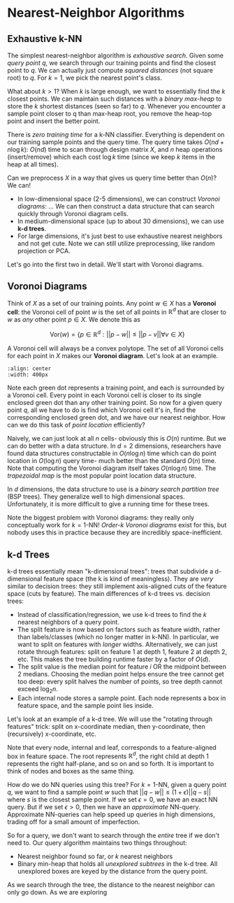 Nearest-Neighbor Algorithms 
======================================

## Exhaustive k-NN

The simplest nearest-neighbor algorithm is _exhaustive search_. Given some _query point_ $q$, we search through our training points and find the closest point to $q$. We can actually just compute _squared distances_ (not square root) to $q$. For $k=1$, we pick the nearest point's class.

What about $k > 1$? When $k$ is large enough, we want to essentially find the $k$ closest points. We can maintain such distances with a _binary max-heap_ to store the $k$ shortest distances (seen so far) to $q$. Whenever you encounter a sample point closer to q than max-heap root, you remove the heap-top point and insert the better point. 

There is _zero training time_ for a k-NN classifier. Everything is dependent on our training sample points and the query time. The query time takes $O(nd + n \log k)$: $O(nd)$ time to scan through design matrix $X$, and $n$ heap operations (insert/remove) which each cost $\log k$ time (since we keep $k$ items in the heap at all times).

Can we preprocess $X$ in a way that gives us query time better than $O(n)$? We can!
- In low-dimensional space (2-5 dimensions), we can construct _Voronoi diagrams_: ... We can then construct a data structure that can search quickly through Voronoi diagram cells.
- In medium-dimensional space (up to about 30 dimensions), we can use __k-d trees__.
- For large dimensions, it's just best to use exhaustive nearest neighbors and not get cute. Note we can still utilize preprocessing, like random projection or PCA.

Let's go into the first two in detail. We'll start with Voronoi diagrams. 

## Voronoi Diagrams

Think of $X$ as a set of our training points. Any point $w \in X$ has a __Voronoi cell__: the Voronoi cell of point $w$ is the set of all points in $\mathbb{R}^d$ that are closer to $w$ as _any_ other point $p \in X$. We denote this as 

$$
\text{Vor}(w) = \{p \in \mathbb{R}^d: ||p-w|| \le ||p-v|| \forall v \in X \}
$$

A Voronoi cell will always be a convex polytope. The set of all Voronoi cells for each point in $X$ makes our __Voronoi diagram__. Let's look at an example. 

```{image} pictures/voronoi.png
:align: center
:width: 400px
```

Note each green dot represents a training point, and each is surrounded by a Voronoi cell. Every point in each Voronoi cell is closer to its single enclosed green dot than any other training point. So now for a given query point $q$, all we have to do is find which Voronoi cell it's in, find the corresponding enclosed green dot, and we have our nearest neighbor. How can we do this task of _point location_ efficiently? 

Naively, we can just look at all $n$ cells- obviously this is $O(n)$ runtime. But we can do better with a data structure. In $d=2$ dimensions, researchers have found data structures constructable in $O(n \log n)$ time which can do point location in $O(\log n)$ query time- much better than the standard $O(n)$ time. Note that computing the Voronoi diagram itself takes $O(n \log n)$ time. The _trapezoidal map_ is the most popular point location data structure.

In $d$ dimensions, the data structure to use is a _binary search partition tree_ (BSP trees). They generalize well to high dimensional spaces. Unfortunately, it is more difficult to give a running time for these trees.

Note the biggest problem with Voronoi diagrams: they really only conceptually work for $k=1$-NN! _Order-k Voronoi diagrams_ exist for this, but nobody uses this in practice because they are incredibly space-inefficient. 

## k-d Trees

k-d trees essentially mean "k-dimensional trees": trees that subdivide a d-dimensional feature space (the k is kind of meaningless). They are _very_ similar to decision trees: they still implement axis-aligned cuts of the feature space (cuts by feature). The main differences of k-d trees vs. decision trees:
- Instead of classification/regression, we use k-d trees to find the $k$ nearest neighbors of a query point.
- The split feature is now based on factors such as feature width, rather than labels/classes (which no longer matter in k-NN). In particular, we want to split on features with _longer_ widths. Alternatively, we can just rotate through features: split on feature 1 at depth 1, feature 2 at depth 2, etc. This makes the tree building runtime faster by a factor of $O(d)$. 
- The split value is the median point for feature $i$ OR the midpoint between 2 medians. Choosing the median point helps ensure the tree cannot get too deep: every split halves the number of points, so tree depth cannot exceed $\log_2 n$. 
- Each internal node stores a sample point. Each node represents a box in feature space, and the sample point lies inside.

Let's look at an example of a k-d tree. We will use the "rotating through features" trick: split on x-coordinate median, then y-coordinate, then (recursively) x-coordinate, etc. 

<!-- TODO: Walk through construction of k-d tree -->

Note that every node, internal and leaf, corresponds to a feature-aligned box in feature space. The root represents $\mathbb{R}^d$, the right child at depth 1 represents the right half-plane, and so on and so forth. It is important to think of nodes and boxes as the same thing. 

How do we do NN queries using this tree? For $k=1$-NN, given a query point $q$, we want to find a sample point $w$ such that $||q-w|| \le (1+\epsilon)||q-s||$ where $s$ is the closest sample point. If we set $\epsilon = 0$, we have an exact NN query. But if we set $\epsilon > 0$, then we have an _approximate_ NN-query. Approximate NN-queries can help speed up queries in high dimensions, trading off for a small amount of imperfection. 

So for a query, we don't want to search through the _entire_ tree if we don't need to. Our query algorithm maintains two things throughout: 
- Nearest neighbor found so far, or $k$ nearest neighbors
- Binary min-heap that holds all _unexplored subtrees_ in the k-d tree. All unexplored boxes are keyed by the distance from the query point. 

As we search through the tree, the distance to the nearest neighbor can only go down. As we are exploring 

<!-- TODO: Continue at 59:00 -->
